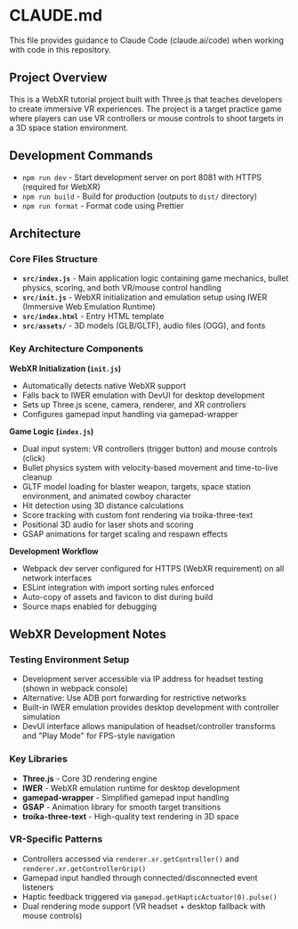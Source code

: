 # CLAUDE.md

This file provides guidance to Claude Code (claude.ai/code) when working with code in this repository.

## Project Overview

This is a WebXR tutorial project built with Three.js that teaches developers to create immersive VR experiences. The project is a target practice game where players can use VR controllers or mouse controls to shoot targets in a 3D space station environment.

## Development Commands

- `npm run dev` - Start development server on port 8081 with HTTPS (required for WebXR)
- `npm run build` - Build for production (outputs to `dist/` directory)  
- `npm run format` - Format code using Prettier

## Architecture

### Core Files Structure

- **`src/index.js`** - Main application logic containing game mechanics, bullet physics, scoring, and both VR/mouse control handling
- **`src/init.js`** - WebXR initialization and emulation setup using IWER (Immersive Web Emulation Runtime)
- **`src/index.html`** - Entry HTML template
- **`src/assets/`** - 3D models (GLB/GLTF), audio files (OGG), and fonts

### Key Architecture Components

**WebXR Initialization (`init.js`)**
- Automatically detects native WebXR support
- Falls back to IWER emulation with DevUI for desktop development
- Sets up Three.js scene, camera, renderer, and XR controllers
- Configures gamepad input handling via gamepad-wrapper

**Game Logic (`index.js`)**
- Dual input system: VR controllers (trigger button) and mouse controls (click)
- Bullet physics system with velocity-based movement and time-to-live cleanup
- GLTF model loading for blaster weapon, targets, space station environment, and animated cowboy character
- Hit detection using 3D distance calculations
- Score tracking with custom font rendering via troika-three-text
- Positional 3D audio for laser shots and scoring
- GSAP animations for target scaling and respawn effects

**Development Workflow**
- Webpack dev server configured for HTTPS (WebXR requirement) on all network interfaces
- ESLint integration with import sorting rules enforced
- Auto-copy of assets and favicon to dist during build
- Source maps enabled for debugging

## WebXR Development Notes

### Testing Environment Setup
- Development server accessible via IP address for headset testing (shown in webpack console)
- Alternative: Use ADB port forwarding for restrictive networks
- Built-in IWER emulation provides desktop development with controller simulation
- DevUI interface allows manipulation of headset/controller transforms and "Play Mode" for FPS-style navigation

### Key Libraries
- **Three.js** - Core 3D rendering engine
- **IWER** - WebXR emulation runtime for desktop development  
- **gamepad-wrapper** - Simplified gamepad input handling
- **GSAP** - Animation library for smooth target transitions
- **troika-three-text** - High-quality text rendering in 3D space

### VR-Specific Patterns
- Controllers accessed via `renderer.xr.getController()` and `renderer.xr.getControllerGrip()`
- Gamepad input handled through connected/disconnected event listeners
- Haptic feedback triggered via `gamepad.getHapticActuator(0).pulse()`
- Dual rendering mode support (VR headset + desktop fallback with mouse controls)